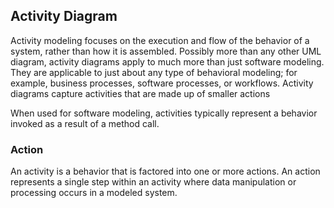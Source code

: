 ## Activity Diagram
Activity modeling focuses on the execution and flow of the behavior of a system, rather than
how it is assembled. Possibly more than any other UML diagram, activity diagrams apply to
much more than just software modeling. They are applicable to just about any type of
behavioral modeling; for example, business processes, software processes, or workflows.
Activity diagrams capture activities that are made up of smaller actions

When used for software modeling, activities typically represent a behavior invoked as a result
of a method call.

### Action
An activity is a behavior that is factored into one or more actions. An action represents a
single step within an activity where data manipulation or processing occurs in a modeled
system. 